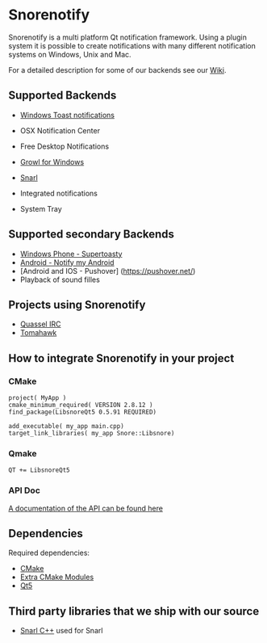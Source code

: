 Snorenotify
===========

Snorenotify is a multi platform Qt notification framework. 
Using a plugin system it is possible to create notifications with many different notification systems on Windows, Unix and Mac.

For a detailed description for some of our backends see our [Wiki](https://github.com/Snorenotify/Snorenotify/wiki).

## Supported Backends ##
- [Windows Toast notifications](https://github.com/Snorenotify/Snoretoast) 

- OSX Notification Center

- Free Desktop Notifications

- [Growl for Windows](http://www.growlforwindows.com/)

- [Snarl](http://snarl.fullphat.net/)


- Integrated notifications

- System Tray

## Supported secondary Backends ##

- [Windows Phone - Supertoasty](http://supertoasty.com/)
- [Android - Notify my Android](https://www.notifymyandroid.com/) 
- [Android and IOS - Pushover] (https://pushover.net/)
- Playback of sound filles



## Projects using Snorenotify ##
- [Quassel IRC](http://www.quassel-irc.org/)
- [Tomahawk](http://www.tomahawk-player.org/)

## How to integrate Snorenotify in your project ##
### CMake ###

    project( MyApp )
    cmake_minimum_required( VERSION 2.8.12 )
    find_package(LibsnoreQt5 0.5.91 REQUIRED)
  
    add_executable( my_app main.cpp)
    target_link_libraries( my_app Snore::Libsnore)
  
### Qmake ###

    QT += LibsnoreQt5
  

### API Doc ###
[A documentation of the API can be found here](http://patrick.von-reth.de/other/snore/latest/doc/html/index.html)


## Dependencies ##
Required dependencies:

- [CMake](http://www.cmake.org/)
- [Extra CMake Modules](https://projects.kde.org/projects/kdesupport/extra-cmake-modules)
- [Qt5](http://qt-project.org/)


## Third party libraries that we ship with our source ##
- [Snarl C++](http://sourceforge.net/p/snarlwin/code/HEAD/tree/trunk/hdr/C++/SnarlInterface_v42/) used for Snarl

